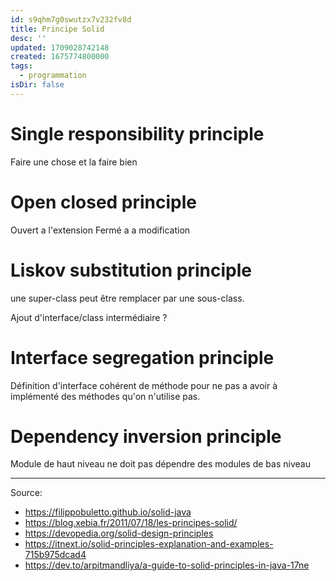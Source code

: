 ```yaml
---
id: s9qhm7g0swutzx7v232fv8d
title: Principe Solid
desc: ''
updated: 1709028742148
created: 1675774800000
tags:
  - programmation
isDir: false
---
```


# Single responsibility principle
Faire une chose et la faire bien 


# Open closed principle
Ouvert a l'extension 
Fermé a a modification


# Liskov substitution principle

une super-class peut être remplacer par une sous-class.

Ajout d'interface/class intermédiaire ?

# Interface segregation principle

Définition d'interface cohérent de méthode pour ne pas a avoir à implémenté des méthodes qu'on n'utilise pas.

# Dependency inversion principle

Module de haut niveau ne doit pas dépendre des modules de bas niveau


---

Source:
- https://filippobuletto.github.io/solid-java
- https://blog.xebia.fr/2011/07/18/les-principes-solid/
- https://devopedia.org/solid-design-principles
- https://itnext.io/solid-principles-explanation-and-examples-715b975dcad4
- https://dev.to/arpitmandliya/a-guide-to-solid-principles-in-java-17ne
